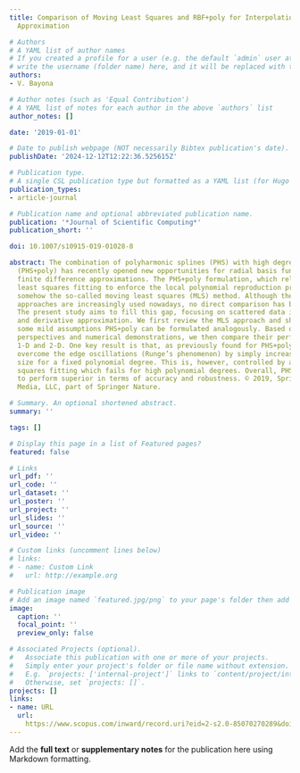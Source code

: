 ```yaml
---
title: Comparison of Moving Least Squares and RBF+poly for Interpolation and Derivative
  Approximation

# Authors
# A YAML list of author names
# If you created a profile for a user (e.g. the default `admin` user at `content/authors/admin/`), 
# write the username (folder name) here, and it will be replaced with their full name and linked to their profile.
authors:
- V. Bayona

# Author notes (such as 'Equal Contribution')
# A YAML list of notes for each author in the above `authors` list
author_notes: []

date: '2019-01-01'

# Date to publish webpage (NOT necessarily Bibtex publication's date).
publishDate: '2024-12-12T12:22:36.525615Z'

# Publication type.
# A single CSL publication type but formatted as a YAML list (for Hugo requirements).
publication_types:
- article-journal

# Publication name and optional abbreviated publication name.
publication: '*Journal of Scientific Computing*'
publication_short: ''

doi: 10.1007/s10915-019-01028-8

abstract: The combination of polyharmonic splines (PHS) with high degree polynomials
  (PHS+poly) has recently opened new opportunities for radial basis function generated
  finite difference approximations. The PHS+poly formulation, which relies on a polynomial
  least squares fitting to enforce the local polynomial reproduction property, resembles
  somehow the so-called moving least squares (MLS) method. Although these two meshfree
  approaches are increasingly used nowadays, no direct comparison has been done yet.
  The present study aims to fill this gap, focusing on scattered data interpolation
  and derivative approximation. We first review the MLS approach and show that under
  some mild assumptions PHS+poly can be formulated analogously. Based on heuristic
  perspectives and numerical demonstrations, we then compare their performances in
  1-D and 2-D. One key result is that, as previously found for PHS+poly, MLS can also
  overcome the edge oscillations (Runge’s phenomenon) by simply increasing the stencil
  size for a fixed polynomial degree. This is, however, controlled by a weighted least
  squares fitting which fails for high polynomial degrees. Overall, PHS+poly is found
  to perform superior in terms of accuracy and robustness. © 2019, Springer Science+Business
  Media, LLC, part of Springer Nature.

# Summary. An optional shortened abstract.
summary: ''

tags: []

# Display this page in a list of Featured pages?
featured: false

# Links
url_pdf: ''
url_code: ''
url_dataset: ''
url_poster: ''
url_project: ''
url_slides: ''
url_source: ''
url_video: ''

# Custom links (uncomment lines below)
# links:
# - name: Custom Link
#   url: http://example.org

# Publication image
# Add an image named `featured.jpg/png` to your page's folder then add a caption below.
image:
  caption: ''
  focal_point: ''
  preview_only: false

# Associated Projects (optional).
#   Associate this publication with one or more of your projects.
#   Simply enter your project's folder or file name without extension.
#   E.g. `projects: ['internal-project']` links to `content/project/internal-project/index.md`.
#   Otherwise, set `projects: []`.
projects: []
links:
- name: URL
  url: 
    https://www.scopus.com/inward/record.uri?eid=2-s2.0-85070270289&doi=10.1007%2fs10915-019-01028-8&partnerID=40&md5=3d1fc337f26385e86d208ff81891c3fe
---
```


Add the **full text** or **supplementary notes** for the publication here using Markdown formatting.
